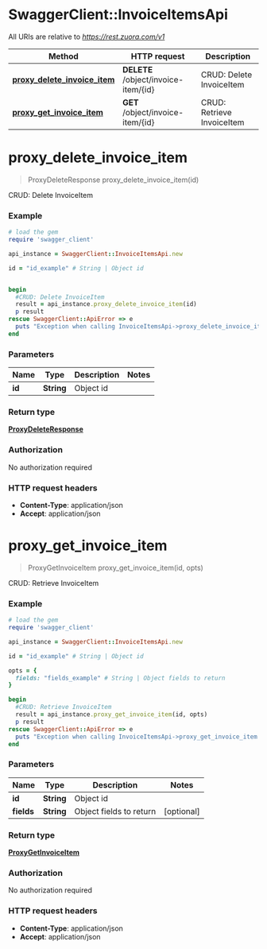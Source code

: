 # SwaggerClient::InvoiceItemsApi

All URIs are relative to *https://rest.zuora.com/v1*

Method | HTTP request | Description
------------- | ------------- | -------------
[**proxy_delete_invoice_item**](InvoiceItemsApi.md#proxy_delete_invoice_item) | **DELETE** /object/invoice-item/{id} | CRUD: Delete InvoiceItem
[**proxy_get_invoice_item**](InvoiceItemsApi.md#proxy_get_invoice_item) | **GET** /object/invoice-item/{id} | CRUD: Retrieve InvoiceItem


# **proxy_delete_invoice_item**
> ProxyDeleteResponse proxy_delete_invoice_item(id)

CRUD: Delete InvoiceItem



### Example
```ruby
# load the gem
require 'swagger_client'

api_instance = SwaggerClient::InvoiceItemsApi.new

id = "id_example" # String | Object id


begin
  #CRUD: Delete InvoiceItem
  result = api_instance.proxy_delete_invoice_item(id)
  p result
rescue SwaggerClient::ApiError => e
  puts "Exception when calling InvoiceItemsApi->proxy_delete_invoice_item: #{e}"
end
```

### Parameters

Name | Type | Description  | Notes
------------- | ------------- | ------------- | -------------
 **id** | **String**| Object id | 

### Return type

[**ProxyDeleteResponse**](ProxyDeleteResponse.md)

### Authorization

No authorization required

### HTTP request headers

 - **Content-Type**: application/json
 - **Accept**: application/json



# **proxy_get_invoice_item**
> ProxyGetInvoiceItem proxy_get_invoice_item(id, opts)

CRUD: Retrieve InvoiceItem



### Example
```ruby
# load the gem
require 'swagger_client'

api_instance = SwaggerClient::InvoiceItemsApi.new

id = "id_example" # String | Object id

opts = { 
  fields: "fields_example" # String | Object fields to return
}

begin
  #CRUD: Retrieve InvoiceItem
  result = api_instance.proxy_get_invoice_item(id, opts)
  p result
rescue SwaggerClient::ApiError => e
  puts "Exception when calling InvoiceItemsApi->proxy_get_invoice_item: #{e}"
end
```

### Parameters

Name | Type | Description  | Notes
------------- | ------------- | ------------- | -------------
 **id** | **String**| Object id | 
 **fields** | **String**| Object fields to return | [optional] 

### Return type

[**ProxyGetInvoiceItem**](ProxyGetInvoiceItem.md)

### Authorization

No authorization required

### HTTP request headers

 - **Content-Type**: application/json
 - **Accept**: application/json



